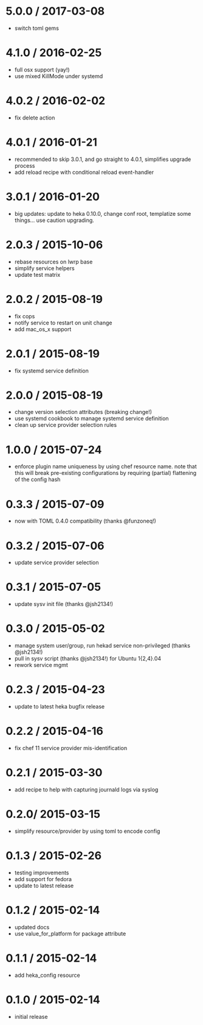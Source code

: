 # 5.0.0 / 2017-03-08

* switch toml gems

# 4.1.0 / 2016-02-25

* full osx support (yay!)
* use mixed KillMode under systemd

# 4.0.2 / 2016-02-02

* fix delete action

# 4.0.1 / 2016-01-21

* recommended to skip 3.0.1, and go straight to 4.0.1, simplifies upgrade process
* add reload recipe with conditional reload event-handler

# 3.0.1 / 2016-01-20

* big updates: update to heka 0.10.0, change conf root, templatize some things... use caution upgrading.

# 2.0.3 / 2015-10-06

* rebase resources on lwrp base
* simplify service helpers
* update test matrix

# 2.0.2 / 2015-08-19

* fix cops
* notify service to restart on unit change
* add mac_os_x support

# 2.0.1 / 2015-08-19

* fix systemd service definition

# 2.0.0 / 2015-08-19

* change version selection attributes (breaking change!)
* use systemd cookbook to manage systemd service definition
* clean up service provider selection rules

# 1.0.0 / 2015-07-24

* enforce plugin name uniqueness by using chef resource name.
  note that this will break pre-existing configurations by
  requiring (partial) flattening of the config hash

# 0.3.3 / 2015-07-09

* now with TOML 0.4.0 compatibility (thanks @funzoneq!)

# 0.3.2 / 2015-07-06

* update service provider selection

# 0.3.1 / 2015-07-05

* update sysv init file (thanks @jsh2134!)

# 0.3.0 / 2015-05-02

* manage system user/group, run hekad service non-privileged (thanks @jsh2134!)
* pull in sysv script (thanks @jsh2134!) for Ubuntu 1{2,4}.04
* rework service mgmt

# 0.2.3 / 2015-04-23

* update to latest heka bugfix release

# 0.2.2 / 2015-04-16

* fix chef 11 service provider mis-identification

# 0.2.1 / 2015-03-30

* add recipe to help with capturing journald logs via syslog

# 0.2.0/ 2015-03-15

* simplify resource/provider by using toml to encode config

# 0.1.3 / 2015-02-26

* testing improvements
* add support for fedora
* update to latest release

# 0.1.2 / 2015-02-14

* updated docs
* use value_for_platform for package attribute

# 0.1.1 / 2015-02-14

* add heka_config resource

# 0.1.0 / 2015-02-14

* initial release
